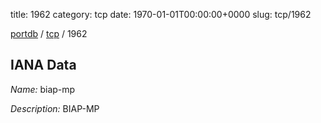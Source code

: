 title: 1962
category: tcp
date: 1970-01-01T00:00:00+0000
slug: tcp/1962

[portdb](/) / [tcp](/category/tcp.html) / 1962


## IANA Data

_Name:_ biap-mp

_Description:_ BIAP-MP

